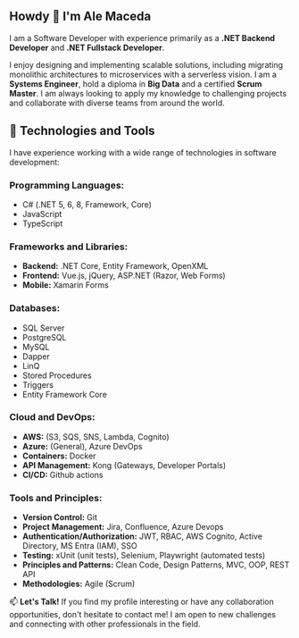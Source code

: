 ## Howdy 👋 I'm Ale Maceda

I am a Software Developer with experience primarily as a **.NET Backend Developer** and **.NET Fullstack Developer**.

I enjoy designing and implementing scalable solutions, including migrating monolithic architectures to microservices with a serverless vision. I am a **Systems Engineer**, hold a diploma in **Big Data** and a certified **Scrum Master**. 
I am always looking to apply my knowledge to challenging projects and collaborate with diverse teams from around the world.

## 🚀 Technologies and Tools

I have experience working with a wide range of technologies in software development:

### Programming Languages:
* C# (.NET 5, 6, 8, Framework, Core)
* JavaScript
* TypeScript

### Frameworks and Libraries:
* **Backend:** .NET Core, Entity Framework, OpenXML
* **Frontend:** Vue.js, jQuery, ASP.NET (Razor, Web Forms)
* **Mobile:** Xamarin Forms

### Databases:
* SQL Server 
* PostgreSQL
* MySQL
* Dapper
* LinQ
* Stored Procedures
* Triggers
* Entity Framework Core

### Cloud and DevOps:
* **AWS:** (S3, SQS, SNS, Lambda, Cognito) 
* **Azure:** (General), Azure DevOps
* **Containers:** Docker
* **API Management:** Kong (Gateways, Developer Portals)
* **CI/CD:** Github actions

### Tools and Principles:
* **Version Control:** Git 
* **Project Management:** Jira, Confluence, Azure Devops
* **Authentication/Authorization:** JWT, RBAC, AWS Cognito, Active Directory, MS Entra (IAM), SSO
* **Testing:** xUnit (unit tests), Selenium, Playwright (automated tests)
* **Principles and Patterns:** Clean Code, Design Patterns, MVC, OOP, REST API
* **Methodologies:** Agile (Scrum)

📫 **Let's Talk!**
If you find my profile interesting or have any collaboration opportunities, don't hesitate to contact me! I am open to new challenges and connecting with other professionals in the field.
